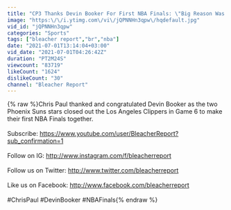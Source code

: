 ```yaml
---
title: "CP3 Thanks Devin Booker For First NBA Finals: \"Big Reason Was The Light Skin Guy Right Here\""
image: "https:\/\/i.ytimg.com\/vi\/jQPNNHn3qpw\/hqdefault.jpg"
vid_id: "jQPNNHn3qpw"
categories: "Sports"
tags: ["bleacher report","br","nba"]
date: "2021-07-01T13:14:04+03:00"
vid_date: "2021-07-01T04:26:42Z"
duration: "PT2M24S"
viewcount: "83719"
likeCount: "1624"
dislikeCount: "30"
channel: "Bleacher Report"
---
```

{% raw %}Chris Paul thanked and congratulated Devin Booker as the two Phoenix Suns stars closed out the Los Angeles Clippers in Game 6 to make their first NBA Finals together. <br /><br />Subscribe: <a rel="nofollow" target="blank" href="https://www.youtube.com/user/BleacherReport?sub_confirmation=1">https://www.youtube.com/user/BleacherReport?sub_confirmation=1</a><br /><br />Follow on IG: <a rel="nofollow" target="blank" href="http://www.instagram.com/f/bleacherreport">http://www.instagram.com/f/bleacherreport</a><br /><br />Follow us on Twitter: <a rel="nofollow" target="blank" href="http://www.twitter.com/bleacherreport">http://www.twitter.com/bleacherreport</a><br /><br />Like us on Facebook: <a rel="nofollow" target="blank" href="http://www.facebook.com/bleacherreport">http://www.facebook.com/bleacherreport</a><br /><br />#ChrisPaul #DevinBooker #NBAFinals{% endraw %}
